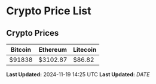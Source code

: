 # Crypto Price List

## Crypto Prices
| Bitcoin | Ethereum | Litecoin |
| ------- | -------- | -------- |
| $91838 | $3102.87 | $86.82 |
**Last Updated:** 2024-11-19 14:25 UTC
**Last Updated:** $DATE$
